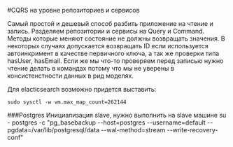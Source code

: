 #CQRS на уровне репозиториев и сервисов

Самый простой и дешевый способ разбить приложение на чтение и запись.
Разделяем репозитории и сервисы на Query и Command. Методы которые меняют состояние не должны возвращать значения.
В некоторых случаях допускается возвращать ID если используется автоинкримент в качестве первичного ключа, а так же 
проверки типа hasUser, hasEmail. Если же мы что-то проверяем перед записью нужно чтение делать в командах потому что 
мы не уверены в консистенстности данных в рид моделях.




Для elacticsearch возможно придется выставить:

`sudo sysctl -w vm.max_map_count=262144`

###Postgres
Инициализация slave, нужно выполнить на slave машине 
su - postgres -c "pg_basebackup --host=postgres --username=default --pgdata=/var/lib/postgresql/data --wal-method=stream --write-recovery-conf"
